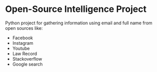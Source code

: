 #	Open-Source Intelligence Project
Python project for gathering information using email and full name from open sources like:
* Facebook 
* Instagram 
* Youtube 
* Law Record 
* Stackoverflow 
* Google search 
